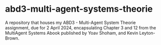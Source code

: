 # abd3-multi-agent-systems-theorie
A repository that houses my ABD3 - Multi-Agent System Theorie assignment, due for 2 April 2024, encapsulating Chapter 3 and 12 from the MultiAgent Systems Abook published by Yoav Shoham, and Kevin Leyton-Brown.

